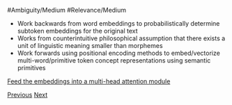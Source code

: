#Ambiguity/Medium
#Relevance/Medium

- Work backwards from word embeddings to probabilistically determine subtoken embeddings for the original text
- Works from counterintuitive philosophical assumption that there exists a unit of linguistic meaning smaller than morphemes
- Work forwards using positional encoding methods to embed/vectorize multi-word/primitive token concept representations using semantic primitives

[Feed the embeddings into a multi-head attention module](Multi-Head-Attention-Mechanism)

[Previous](Embedding-Text-as-Ontology-Subgraph-Activations)
[Next](Embedding-Transition-Gradient.md)